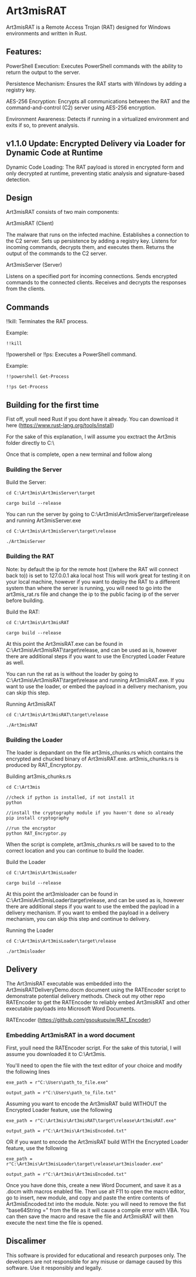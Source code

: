 # Art3misRAT

Art3misRAT is a Remote Access Trojan (RAT) designed for Windows environments and written in Rust.

## Features:

PowerShell Execution: Executes PowerShell commands with the ability to return the output to the server.

Persistence Mechanism: Ensures the RAT starts with Windows by adding a registry key.

AES-256 Encryption: Encrypts all communications between the RAT and the command-and-control (C2) server using AES-256 encryption.

Environment Awareness: Detects if running in a virtualized environment and exits if so, to prevent analysis.

## v1.1.0 Update: Encrypted Delivery via Loader for Dynamic Code at Runtime

Dynamic Code Loading: The RAT payload is stored in encrypted form and only decrypted at runtime, preventing static analysis and signature-based detection.

## Design

Art3misRAT consists of two main components:


Art3misRAT (Client)

The malware that runs on the infected machine.
Establishes a connection to the C2 server.
Sets up persistence by adding a registry key.
Listens for incoming commands, decrypts them, and executes them.
Returns the output of the commands to the C2 server.

Art3misServer (Server)

Listens on a specified port for incoming connections.
Sends encrypted commands to the connected clients.
Receives and decrypts the responses from the clients.
    
## Commands

!!kill: Terminates the RAT process.

Example:

    !!kill
    
!!powershell or !!ps: Executes a PowerShell command.

Example: 

    !!powershell Get-Process

    !!ps Get-Process

## Building for the first time

Fist off, youll need Rust if you dont have it already. You can download it here (https://www.rust-lang.org/tools/install)

For the sake of this explanation, I will assume you exctract the Art3mis folder directly to C:\

Once that is complete, open a new terminal and follow along

### Building the Server

Build the Server:

    cd C:\Art3mis\Art3misServer\target

    cargo build --release

You can run the server by going to C:\Art3mis\Art3misServer\target\release and running Art3misServer.exe

    cd C:\Art3mis\Art3misServer\target\release
    
    ./Art3misServer

### Building the RAT

Note: by default the ip for the remote host ((where the RAT will connect back to)) is set to 127.0.0.1 aka local host
This will work great for testing it on your local machine, however if you want to deploy the RAT to a different system 
than where the server is running, you will need to go into the art3mis_rat.rs file and change the ip to the public facing
ip of the server before building.

Build the RAT:

    cd C:\Art3mis\Art3misRAT

    cargo build --release

At this point the Art3misRAT.exe can be found in C:\Art3mis\Art3misRAT\target\release, and can be used as is, however there are
additional steps if you want to use the Encrypted Loader Feature as well.

You can run the rat as is without the loader by going to C:\Art3mis\Art3misRAT\target\release and running Art3misRAT.exe.
If you want to use the loader, or embed the payload in a delivery mechanism, you can skip this step.

Running Art3misRAT

    cd C:\Art3mis\Art3misRAT\target\release
    
    ./Art3misRAT

### Building the Loader

The loader is depandant on the file art3mis_chunks.rs which contains the encrypted and chucked binary of Art3misRAT.exe. art3mis_chunks.rs is produced by RAT_Encryptor.py.

Building art3mis_chunks.rs

    cd C:\Art3mis

    //check if python is installed, if not install it
    python

    //install the cryptography module if you haven't done so already
    pip install cryptography

    //run the encryptor
    python RAT_Encryptor.py

When the script is complete, art3mis_chunks.rs will be saved to to the correct location and you can continue to build the loader.

Build the Loader

    cd C:\Art3mis\Art3misLoader

    cargo build --release

At this point the art3misloader can be found in C:\Art3mis\Art3misLoader\target\release, and can be used as is, however there are
additional steps if you want to use the embed the payload in a delivery mechanism. If you want to embed the payload in a delivery mechanism, you can skip this step and continue to delivery.

Running the Loader

    cd C:\Art3mis\Art3misLoader\target\release

    ./art3misloader


## Delivery

The Art3misRAT executable was embedded into the Art3misRATDeliveryDemo.docm document using the RATEncoder script to demonstrate potential delivery methods.
Check out my other repo RATEncoder to get the RATEncoder to reliably embed Art3misRAT and other executable payloads into Microsoft Word Documents.

RATEncoder (https://github.com/gsoukupuiw/RAT_Encoder)

### Embedding Art3misRAT in a word document

First, youll need the RATEncoder script. For the sake of this tutorial, I will assume you downloaded it to C:\Art3mis.

You'll need to open the file with the text editor of your choice and modify the following lines

    exe_path = r"C:\Users\path_to_file.exe"
    
    output_path = r"C:\Users\path_to_file.txt"

Assuming you want to encode the Art3misRAT build WITHOUT the Encrypted Loader feature, use the following

    exe_path = r"C:\Art3mis\Art3misRAT\target\release\Art3misRAT.exe"
    
    output_path = r"C:\Art3mis\Art3misEncoded.txt"

OR if you want to encode the Art3misRAT build WITH the Encrypted Loader feature, use the following

    exe_path = r"C:\Art3mis\Art3misLoader\target\release\art3misloader.exe"
    
    output_path = r"C:\Art3mis\Art3misEncoded.txt"

Once you have done this, create a new Word Document, and save it as a .docm with macros enabled file. Then use alt F11 to open the macro editor, go to insert, new module, and copy and paste the entire contents of Art3misEncoded.txt into the module. 
Note: you will need to remove the fist "base64String =" from the file as it will cause a compile error with VBA. You can then save the macro and resave the file and Art3misRAT will then execute the next time the file is opened.
    

## Discalimer

This software is provided for educational and research purposes only. The developers are not responsible for any misuse or damage caused by this software. Use it responsibly and legally.
